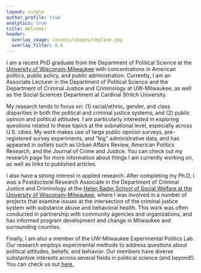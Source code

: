 ```yaml
---
layout: single
author_profile: true
analytics: true
title: Welcome!
header:
  overlay_image: /assets/images/skyline.jpg
  overlay_filter: 0.4
---	
```

  
I am a recent PhD graduate from the Department of Political Science at the <a href="https://uwm.edu/political-science/">University of Wisconsin-Milwaukee</a> with concentrations in American politics, public policy, and public administration. Currently, I am an Associate Lecturer in the Department of Political Science and the Department of Criminal Justice and Criminology at UW-Milwaukee, as well as the Social Sciences Department at Cardinal Stritch University.

My research tends to focus on: (1) racial/ethnic, gender, and class disparities in both the political and criminal justice systems, and (2) public opinion and political attitudes. I am particularly interested in exploring questions related to these topics at the subnational level, especially across U.S. cities. My work makes use of large public opinion surveys, pre-registered survey experiments, and “big” administrative data, and has appeared in outlets such as Urban Affairs Review, American Politics Research, and the Journal of Crime and Justice. You can check out my research page for more information about things I am currently working on, as well as links to published articles. 

I also have a strong interest in applied research. After completing my Ph.D, I was a Postdoctoral Research Associate in the Department of Criminal Justice and Criminology at the <a href="https://uwm.edu/socialwelfare/">Helen Bader School of Social Welfare at the University of Wisconsin-Milwaukee</a>, where I was involved in a number of projects that examine issues at the intersection of the criminal justice system with substance abuse and behavioral health. This work was often conducted in partnership with community agencies and organizations, and has informed program development and change in Milwaukee and surrounding counties. 

Finally, I am also a member of the UW-Milwaukee Experimental Politics Lab. Our research employs experimental methods to address questions about political attitudes, beliefs, and behavior. Our members have diverse substantive interests across several fields in political science (and beyond!). You can check us out <a href="https://experimentalpolitics.github.io">here.</a>

